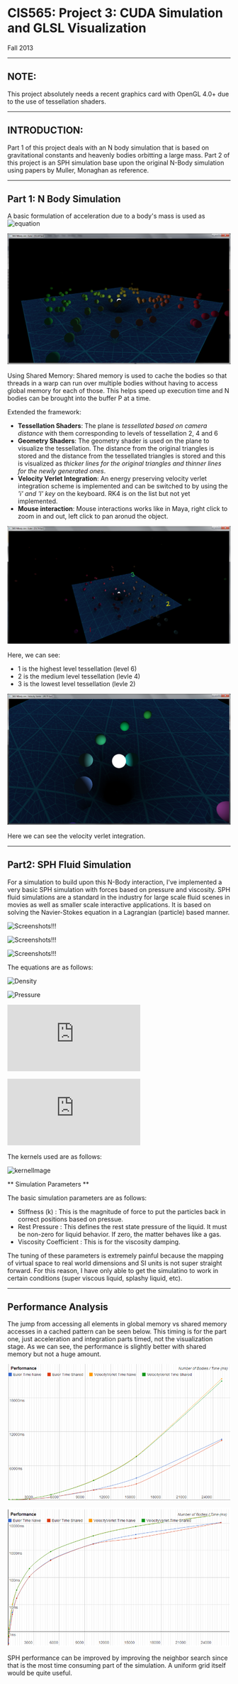 CIS565: Project 3: CUDA Simulation and GLSL Visualization
===
Fall 2013

---
NOTE:
---
This project absolutely needs a recent graphics card with OpenGL 4.0+ due to the use of tessellation shaders.

---
INTRODUCTION:
---
Part 1 of this project deals with an N body simulation that is based on gravitational constants and heavenly bodies orbitting a large mass.
Part 2 of this project is an SPH simulation base upon the original N-Body simulation using papers by Muller, Monaghan as reference.


---
Part 1: N Body Simulation
---

A basic formulation of acceleration due to a body's mass is used as ![equation](http://latex.codecogs.com/gif.latex?\frac{G*m_j}{r^2}\hat%20r)

![Screeshot1](Part1/resources/closeUP.png)


Using Shared Memory: Shared memory is used to cache the bodies so that threads in a warp can run over multiple bodies without having to access global memory for each of those. This helps speed up execution time and N bodies can be brought into the buffer P at a time.

Extended the framework:
* **Tessellation Shaders**: The plane is *tessellated based on camera distance* with them corresponding to levels of tessellation 2, 4 and 6
* **Geometry Shaders**: The geometry shader is used on the plane to visualize the tessellation. The distance from the original triangles is stored and the distance from the tessellated triangles is stored and this is visualized as *thicker lines for the original triangles and thinner lines for the newly generated ones*.
* **Velocity Verlet Integration**: An energy preserving velocity verlet integration scheme is implemented and can be switched to by using the *'i' and 'I' key* on the keyboard. RK4 is on the list but not yet implemented.
* **Mouse interaction**: Mouse interactions works like in Maya, right click to zoom in and out, left click to pan aronud the object.

![Screeshot1](Part1/resources/tess.png)

Here, we can see: 
* 1 is the highest level tessellation (level 6)
* 2 is the medium level tessellation (levle 4)
* 3 is the lowest level tessellation (levle 2)

![Screeshot1](Part1/resources/velVerlet.png)

Here we can see the velocity verlet integration.


---
Part2: SPH Fluid Simulation
---

For a simulation to build upon this N-Body interaction, I've implemented a very basic SPH simulation with forces based on pressure and viscosity. SPH fluid simulations are a standard in the industry for large scale fluid scenes in movies as well as smaller scale interactive applications. It is based on solving the Navier-Stokes equation in a Lagrangian (particle) based manner.

![Screenshots!!!]()

![Screenshots!!!]()

![Screenshots!!!]()

The equations are as follows:

![Density](http://people.csail.mit.edu/acornejo/Projects/images/latex/f1530d1692603962eea9a9a73afed09f.png)

![Pressure](http://people.csail.mit.edu/acornejo/Projects/images/latex/201796f058e03a2203e01e84e6b82564.png)

![PressureForce](http://s0.wp.com/latex.php?latex=%5Ctextbf%7Bf%7D_i%5E%7Bpressure%7D+%3D+-%5Csum_%7Bj%7Dm_j%5Cfrac%7Bp_j%7D%7B%5Crho_j%7D%5Cnabla%7BW%28%5Ctextbf%7Br%7D_i-%5Ctextbf%7Br%7D_j%2C+h%29%7D+&bg=ffffff&fg=555555&s=1)

![ViscosityForce](http://s0.wp.com/latex.php?latex=%5Ctextbf%7Bf%7D_i%5E%7Bviscosity%7D+%3D+%5Cmu%5Csum_%7Bj%7Dm_j%5Cfrac%7B%5Ctextbf%7Bv%7D_j-%5Ctextbf%7Bv%7D_i%7D%7B%5Crho_j%7D%5Cnabla%5E2W%28%5Ctextbf%7Br%7D_i-%5Ctextbf%7Br%7D_j%2C+h%29+&bg=ffffff&fg=555555&s=1)

The kernels used are as follows:

![kernelImage](http://people.csail.mit.edu/acornejo/Projects/images/latex/5d2c0d583ac49223a75457d83a1760a5.png)


** Simulation Parameters **

The basic simulation parameters are as follows:
* Stiffness (k) : This is the magnitude of force to put the particles back in correct positions based on pressue.
* Rest Pressure : This defines the rest state pressure of the liquid. It must be non-zero for liquid behavior. If zero, the matter behaves like a gas.
* Viscosity Coefficient : This is for the viscosity damping. 
 
The tuning of these parameters is extremely painful because the mapping of virtual space to real world dimensions and SI units is not super straight forward. For this reason, 
I have only able to get the simulatino to work in certain conditions (super viscous liquid, splashy liquid, etc).


---
Performance Analysis
---
The jump from accessing all elements in global memory vs shared memory accesses in a cached pattern can be seen below. This timing is for the part one, just acceleration and integration parts timed, not the visualization stage.
 As we can see, the performance is slightly better with shared memory but not a huge amount.

![Performance](performance.PNG)

![PerformanceLogScale](performance_log.PNG)

SPH performance can be improved by improving the neighbor search since that is the most time consuming part of the simulation. A uniform grid itself would be quite useful.
